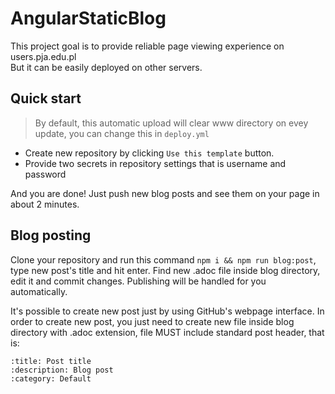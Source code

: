# AngularStaticBlog

This project goal is to provide reliable page viewing experience on users.pja.edu.pl <br>
But it can be easily deployed on other servers.

## Quick start
> By default, this automatic upload will clear www directory on evey update, you can change this in `deploy.yml`

* Create new repository by clicking `Use this template` button.
* Provide two secrets in repository settings that is username and password

And you are done! Just push new blog posts and see them on your page in about 2 minutes.

## Blog posting

Clone your repository and run this command `npm i && npm run blog:post`, type new post's title and hit enter. Find new .adoc file inside blog directory, edit it and commit changes. Publishing will be handled for you automatically.

It's possible to create new post just by using GitHub's webpage interface. In order to create new post, you just need to create new file inside blog directory with .adoc extension, file MUST include standard post header, that is:

```adoc
:title: Post title
:description: Blog post
:category: Default
```
